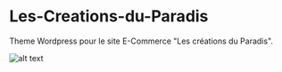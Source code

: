 # Les-Creations-du-Paradis

Theme Wordpress pour le site E-Commerce "Les créations du Paradis".

![alt text](https://github.com/Bernardo59/Les-Creations-du-Paradis/blob/main/assets/screenshot.png?raw=true)
